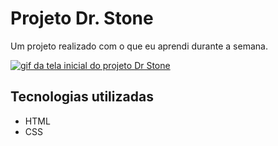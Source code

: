 # Projeto Dr. Stone
Um projeto realizado com o que eu aprendi durante a semana.

[<img src="./projeto-dr-stone.gif" alt="gif da tela inicial do projeto Dr Stone">](https://google.com)

## Tecnologias utilizadas
- HTML
- CSS